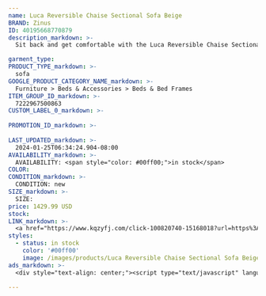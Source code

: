 ```yaml
---
name: Luca Reversible Chaise Sectional Sofa Beige
BRAND: Zinus
ID: 40195668770879
description_markdown: >-
  Sit back and get comfortable with the Luca Reversible Chaise Sectional. Featuring a flexible modular design, exceptional comfort, and sleek modern styling, this sofa will fit any living space perfectly. Easy tool-free assembly and flexible configuration make this sofa a living room must-have. Its soft upholstery comes in beige, grey, or boucle, which are all easy to match while also making your new sofa stand out.

garment_type:
PRODUCT_TYPE_markdown: >-
  sofa
GOOGLE_PRODUCT_CATEGORY_NAME_markdown: >-
  Furniture > Beds & Accessories > Beds & Bed Frames
ITEM_GROUP_ID_markdown: >-
  7222967500863
CUSTOM_LABEL_0_markdown: >-
  
PROMOTION_ID_markdown: >-
  
LAST_UPDATED_markdown: >-
  2024-01-25T06:34:24.904-08:00
AVAILABILITY_markdown: >-
  AVAILABILITY: <span style="color: #00ff00;">in stock</span>
COLOR:
CONDITION_markdown: >-
  CONDITION: new
SIZE_markdown: >-
  SIZE: 
price: 1429.99 USD
stock: 
LINK_markdown: >-
  <a href="https://www.kqzyfj.com/click-100820740-15168018?url=https%3A%2F%2Fwww.zinus.com%2Fproducts%2Fluca-reversible-chaise-sectional-sofa%3Fvariant%3D40195668770879" target="_blank" style="display: inline-block; padding: 10px 20px; font-size: 16px; text-align: center; text-decoration: none; cursor: pointer; border: 1px solid #3498db; color: #3498db; background-color: #fff; border-radius: 5px; transition: background-color 0.3s;">Go to Product</a>
styles:
  - status: in stock
    color: '#00ff00'
    image: /images/products/Luca Reversible Chaise Sectional Sofa Beige/Luca_beige_reversible6.jpg
ads_markdown: >-
  <div style="text-align: center;"><script type="text/javascript" language="javascript" src="https://www.anrdoezrs.net/placeholder-52386694?target=_top&mouseover=N"></script></div>

---
```

